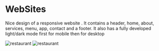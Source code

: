 # WebSites

Nice design of a responsive website . It contains a header, home, about, services, menu, app, contact and a footer. It also has a fully developed light/dark mode first for mobile then for desktop

![restaurant](Preview1.JPG)
![restaurant](Preview2.JPG)

